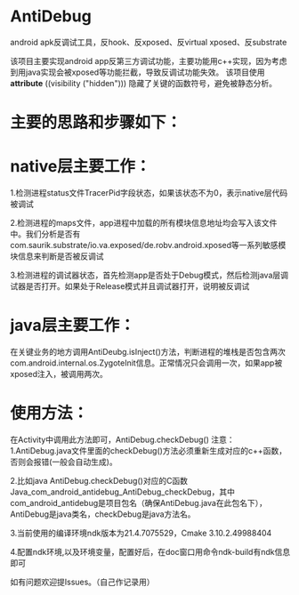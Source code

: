# AntiDebug
android apk反调试工具，反hook、反xposed、反virtual xposed、反substrate

该项目主要实现android app反第三方调试功能，主要功能用c++实现，因为考虑到用java实现会被xposed等功能拦截，导致反调试功能失效。
该项目使用 __attribute__ ((visibility ("hidden"))) 隐藏了关键的函数符号，避免被静态分析。

# 主要的思路和步骤如下：
# native层主要工作：
1.检测进程status文件TracerPid字段状态，如果该状态不为0，表示native层代码被调试

2.检测进程的maps文件，app进程中加载的所有模块信息地址均会写入该文件中。我们分析是否有com.saurik.substrate/io.va.exposed/de.robv.android.xposed等一系列敏感模块信息来判断是否被反调试

3.检测进程的调试器状态，首先检测app是否处于Debug模式，然后检测java层调试器是否打开。如果处于Release模式并且调试器打开，说明被反调试

# java层主要工作：
在关键业务的地方调用AntiDeubg.isInject()方法，判断进程的堆栈是否包含两次com.android.internal.os.ZygoteInit信息。正常情况只会调用一次，如果app被xposed注入，被调用两次。


# 使用方法：
在Activity中调用此方法即可，AntiDebug.checkDebug()
注意：
1.AntiDebug.java文件里面的checkDebug()方法必须重新生成对应的c++函数，否则会报错(一般会自动生成)。

2.比如java AntiDebug.checkDebug()对应的C函数Java_com_android_antidebug_AntiDebug_checkDebug，其中com_android_antidebug是项目包名（确保AntiDebug.java在此包名下），AntiDebug是java类名，checkDebug是java方法名。

3.当前使用的编译环境ndk版本为21.4.7075529，Cmake 3.10.2.49988404

4.配置ndk环境,以及环境变量，配置好后，在doc窗口用命令ndk-build有ndk信息即可

如有问题欢迎提Issues。（自己作记录用）
